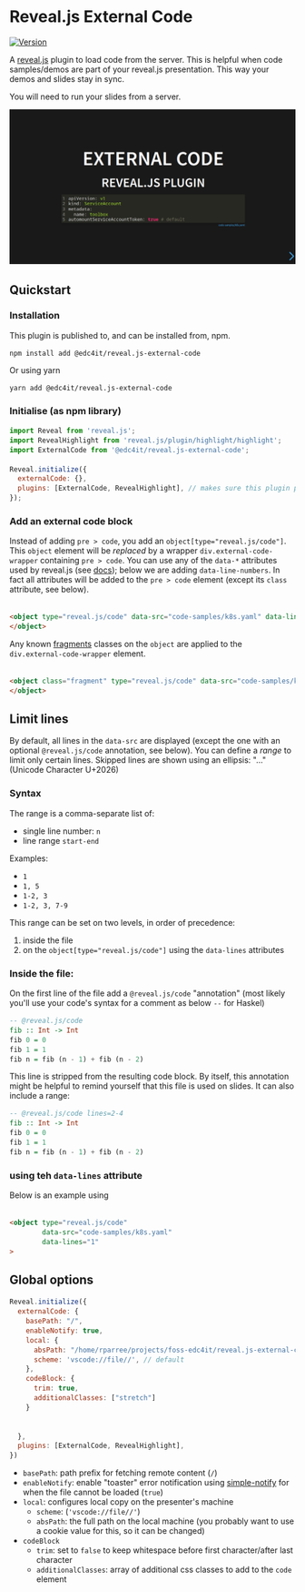 # Reveal.js External Code

[![Version](https://img.shields.io/npm/v/@edc4it/reveal.js-external-code)](#)

A [reveal.js](https://revealjs.com/) plugin to load code from the server.
This is helpful when code samples/demos are part
of your reveal.js presentation.
This way your demos and slides stay in sync.

You will need to run your slides from a server.

![](demo/Screenshot_20240402_082325.png)

## Quickstart

### Installation

This plugin is published to, and can be installed from, npm.

```console
npm install add @edc4it/reveal.js-external-code
```

Or using yarn

```console
yarn add @edc4it/reveal.js-external-code
```

### Initialise (as npm library)

```js
import Reveal from 'reveal.js';
import RevealHighlight from 'reveal.js/plugin/highlight/highlight';
import ExternalCode from '@edc4it/reveal.js-external-code';

Reveal.initialize({
  externalCode: {},
  plugins: [ExternalCode, RevealHighlight], // makes sure this plugin preceeds Hljs
});
```

### Add an external code block

Instead of adding `pre > code`, you add an `object[type="reveal.js/code"]`.
This `object` element will be *replaced* by a wrapper `div.external-code-wrapper` containing  `pre > code`.
You can use any of the `data-*` attributes used by reveal.js (see [docs](https://revealjs.com/code/)); below we are 
adding `data-line-numbers`.
In fact all attributes will be added to the `pre > code` element (except its `class` attribute, see below).



```html

<object type="reveal.js/code" data-src="code-samples/k8s.yaml" data-line-numbers="1">
</object>
```

Any known [fragments](https://revealjs.com/fragments/) classes on the `object` are applied to the `div.external-code-wrapper` element.

```html

<object class="fragment" type="reveal.js/code" data-src="code-samples/k8s.yaml" data-line-numbers="1">
</object>
```

## Limit lines

By default, all lines in the `data-src` are displayed (except the one with an optional `@reveal.js/code` annotation, see below).
You can define a *range* to limit only certain lines.
Skipped lines are shown using an ellipsis: "…" (Unicode Character U+2026)

### Syntax

The range is a comma-separate list of:
- single line number: `n`
- line range `start-end`

Examples:

- `1`
- `1, 5`
- `1-2, 3`
- `1-2, 3, 7-9`

This range can be set on two levels, in order of precedence:

1. inside the file
2. on the `object[type="reveal.js/code"]` using the `data-lines` attributes

### Inside the file:

On the first line of the file add a `@reveal.js/code` "annotation"
(most likely you'll use your code's syntax for a comment as below `--` for Haskel)

```haskell
-- @reveal.js/code 
fib :: Int -> Int
fib 0 = 0
fib 1 = 1
fib n = fib (n - 1) + fib (n - 2)
```

This line is stripped from the resulting code block.
By itself, this annotation might be helpful to remind yourself that this file is used on slides.
It can also include a range:

```haskell
-- @reveal.js/code lines=2-4 
fib :: Int -> Int
fib 0 = 0
fib 1 = 1
fib n = fib (n - 1) + fib (n - 2)
```

### using teh `data-lines` attribute

Below is an example using 

```html

<object type="reveal.js/code"
        data-src="code-samples/k8s.yaml"
        data-lines="1"
>
```

## Global options


```javascript
Reveal.initialize({
  externalCode: {
    basePath: "/",
    enableNotify: true,
    local: {
      absPath: "/home/rparree/projects/foss-edc4it/reveal.js-external-code/public",
      scheme: 'vscode://file//', // default
    },
    codeBlock: {
      trim: true,
      additionalClasses: ["stretch"]
    }
    

  },
  plugins: [ExternalCode, RevealHighlight],
})
```

- `basePath`: path prefix for fetching remote content (`/`)
- `enableNotify`: enable "toaster" error notification using [simple-notify](https://simple-notify.github.io/simple-notify/) for when the file cannot be loaded (`true`)
- `local`: configures local copy on the presenter's machine 
  - `scheme`: (`'vscode://file//'`)
  - `absPath`: the full path on the local machine (you probably want to use a cookie value for this, so it can be changed) 
- `codeBlock`
  -  `trim`: set to `false` to keep whitespace before first character/after last character
  -  `additionalClasses`: array of additional css classes to add to the `code` element


